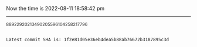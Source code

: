 Now the time is 2022-08-11 18:58:42 pm

---

<small>88922920213490205596104258217796</small>

```txt

Latest commit SHA is: 1f2e81d05e36eb4dea5b88ab76672b3187895c3d
```
